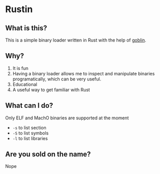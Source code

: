 # Rustin

## What is this?

This is a simple binary loader written in Rust with the help of [goblin](https://docs.rs/goblin/0.2.3/goblin/).

## Why?

1. It is fun
2. Having a binary loader allows me to inspect and manipulate binaries programatically, which can be very useful.
3. Educational
4. A useful way to get familiar with Rust

## What can I do?

Only ELF and MachO binaries are supported at the moment

- `-s` to list section
- `-S` to list symbols
- `-l` to list libraries

## Are you sold on the name?

Nope
